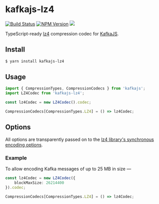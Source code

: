 # kafkajs-lz4

[![Build Status](https://img.shields.io/travis/indix/kafkajs-lz4/master.svg?style=flat-square)](https://travis-ci.org/indix/kafkajs-lz4) [![NPM Version](https://img.shields.io/npm/v/kafkajs-lz4.svg/?style=flat-square)](https://www.npmjs.com/package/kafkajs-lz4) ![](https://img.shields.io/badge/typescript-3.1-blue.svg?style=flat-square)

TypeScript-ready [lz4](https://www.npmjs.com/package/lz4) compression codec for [KafkaJS](https://www.npmjs.com/package/kafkajs).

## Install

```bash
$ yarn install kafkajs-lz4
```

## Usage

```typescript
import { CompressionTypes, CompressionCodecs } from 'kafkajs';
import LZ4Codec from 'kafkajs-lz4';

const lz4Codec = new LZ4Codec().codec;

CompressionCodecs[CompressionTypes.LZ4] = () => lz4Codec;
```

## Options

All options are transparently passed on to the [lz4 library's synchronous encoding options](https://www.npmjs.com/package/lz4#synchronous-encoding).

### Example

To allow encoding Kafka messages of up to 25 MB in size —

```typescript
const lz4Codec = new LZ4Codec({
    blockMaxSize: 26214400
}).codec;

CompressionCodecs[CompressionTypes.LZ4] = () => lz4Codec;
```

